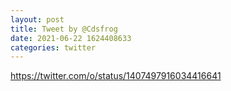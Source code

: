 ```yaml
--- 
layout: post 
title: Tweet by @Cdsfrog 
date: 2021-06-22 1624408633 
categories: twitter 
--- 
```

https://twitter.com/o/status/1407497916034416641